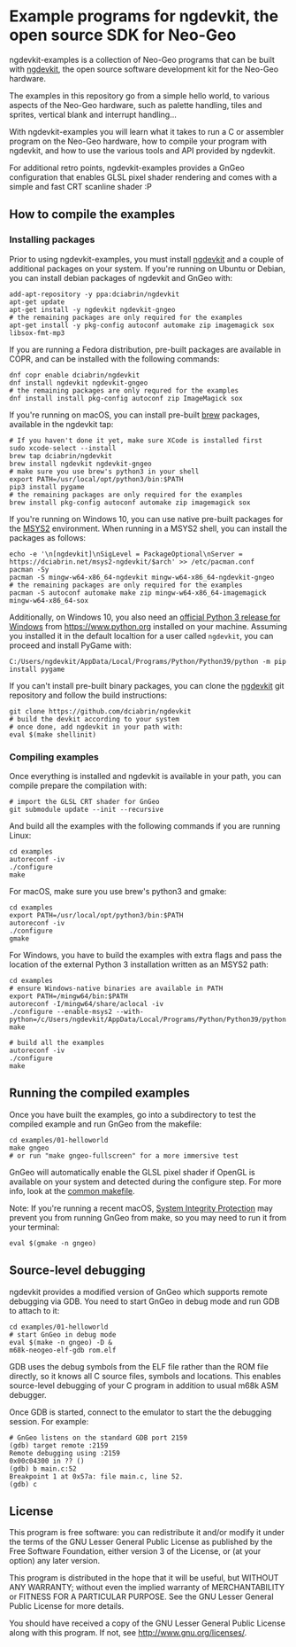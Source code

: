 # Example programs for ngdevkit, the open source SDK for Neo-Geo


ngdevkit-examples is a collection of Neo-Geo programs that can be
built with [ngdevkit](ngdevkit), the open source software development
kit for the Neo-Geo hardware.

The examples in this repository go from a simple hello world, to
various aspects of the Neo-Geo hardware, such as palette handling,
tiles and sprites, vertical blank and interrupt handling...

With ngdevkit-examples you will learn what it takes to run a C or
assembler program on the Neo-Geo hardware, how to compile your
program with ngdevkit, and how to use the various tools and API
provided by ngdevkit.

For additional retro points, ngdevkit-examples provides a
GnGeo configuration that enables GLSL pixel shader rendering and
comes with a simple and fast CRT scanline shader :P


## How to compile the examples

### Installing packages

Prior to using ngdevkit-examples, you must install
[ngdevkit](ngdevkit) and a couple of additional packages on your
system. If you're running on Ubuntu or Debian, you can install debian
packages of ngdevkit and GnGeo with:

    add-apt-repository -y ppa:dciabrin/ngdevkit
    apt-get update
    apt-get install -y ngdevkit ngdevkit-gngeo
    # the remaining packages are only required for the examples
    apt-get install -y pkg-config autoconf automake zip imagemagick sox libsox-fmt-mp3

If you are running a Fedora distribution, pre-built packages are
available in COPR, and can be installed with the following commands:

    dnf copr enable dciabrin/ngdevkit
    dnf install ngdevkit ngdevkit-gngeo
    # the remaining packages are only requred for the examples
    dnf install install pkg-config autoconf zip ImageMagick sox

If you're running on macOS, you can install pre-built [brew][brew]
packages, available in the ngdevkit tap:

    # If you haven't done it yet, make sure XCode is installed first
    sudo xcode-select --install
    brew tap dciabrin/ngdevkit
    brew install ngdevkit ngdevkit-gngeo
    # make sure you use brew's python3 in your shell
    export PATH=/usr/local/opt/python3/bin:$PATH
    pip3 install pygame
    # the remaining packages are only required for the examples
    brew install pkg-config autoconf automake zip imagemagick sox

If you're running on Windows 10, you can use native pre-built packages
for the [MSYS2][msys2] environment. When running in a MSYS2 shell, you
can install the packages as follows:

    echo -e '\n[ngdevkit]\nSigLevel = PackageOptional\nServer = https://dciabrin.net/msys2-ngdevkit/$arch' >> /etc/pacman.conf
    pacman -Sy
    pacman -S mingw-w64-x86_64-ngdevkit mingw-w64-x86_64-ngdevkit-gngeo
    # the remaining packages are only required for the examples
    pacman -S autoconf automake make zip mingw-w64-x86_64-imagemagick mingw-w64-x86_64-sox

Additionally, on Windows 10, you also need an [official Python 3
release for Windows][pywin] from https://www.python.org installed on
your machine. Assuming you installed it in the default localtion for a
user called `ngdevkit`, you can proceed and install PyGame with:

    C:/Users/ngdevkit/AppData/Local/Programs/Python/Python39/python -m pip install pygame


If you can't install pre-built binary packages, you can clone the
[ngdevkit](ngdevkit) git repository and follow the build instructions:

    git clone https://github.com/dciabrin/ngdevkit
    # build the devkit according to your system
    # once done, add ngdevkit in your path with:
    eval $(make shellinit)


### Compiling examples

Once everything is installed and ngdevkit is available in your
path, you can compile prepare the compilation with:

    # import the GLSL CRT shader for GnGeo
    git submodule update --init --recursive

And build all the examples with the following commands if you are running
Linux:

    cd examples
    autoreconf -iv
    ./configure
    make

For macOS, make sure you use brew's python3 and gmake:

    cd examples
    export PATH=/usr/local/opt/python3/bin:$PATH
    autoreconf -iv
    ./configure
    gmake

For Windows, you have to build the examples with extra flags and
pass the location of the external Python 3 installation written
as an MSYS2 path:

    cd examples
    # ensure Windows-native binaries are available in PATH
    export PATH=/mingw64/bin:$PATH
    autoreconf -I/mingw64/share/aclocal -iv
    ./configure --enable-msys2 --with-python=/c/Users/ngdevkit/AppData/Local/Programs/Python/Python39/python
    make

    # build all the examples
    autoreconf -iv
    ./configure
    make


## Running the compiled examples

Once you have built the examples, go into a subdirectory to
test the compiled example and run GnGeo from the makefile:

    cd examples/01-helloworld
    make gngeo
    # or run "make gngeo-fullscreen" for a more immersive test

GnGeo will automatically enable the GLSL pixel shader if OpenGL
is available on your system and detected during the configure
step. For more info, look at the [common makefile](Makefile.common).

Note: If you're running a recent macOS, [System Integrity Protection][sip]
may prevent you from running GnGeo from make, so you may need to run
it from your terminal:

    eval $(gmake -n gngeo)


## Source-level debugging

ngdevkit provides a modified version of GnGeo which supports remote
debugging via GDB. You need to start GnGeo in debug mode and run
GDB to attach to it:

    cd examples/01-helloworld
    # start GnGeo in debug mode
    eval $(make -n gngeo) -D &
    m68k-neogeo-elf-gdb rom.elf

GDB uses the debug symbols from the ELF file rather than the ROM file
directly, so it knows all C source files, symbols and locations. This
enables source-level debugging of your C program in addition to usual
m68k ASM debugger.

Once GDB is started, connect to the emulator to start the the
debugging session. For example:

    # GnGeo listens on the standard GDB port 2159
    (gdb) target remote :2159
    Remote debugging using :2159
    0x00c04300 in ?? ()
    (gdb) b main.c:52
    Breakpoint 1 at 0x57a: file main.c, line 52.
    (gdb) c


## License

This program is free software: you can redistribute it and/or modify
it under the terms of the GNU Lesser General Public License as
published by the Free Software Foundation, either version 3 of the
License, or (at your option) any later version.

This program is distributed in the hope that it will be useful, but
WITHOUT ANY WARRANTY; without even the implied warranty of
MERCHANTABILITY or FITNESS FOR A PARTICULAR PURPOSE. See the GNU
Lesser General Public License for more details.

You should have received a copy of the GNU Lesser General Public
License along with this program. If not, see
<http://www.gnu.org/licenses/>.


[ngdevkit]: https://github.com/dciabrin/ngdevkit
[brew]: https://brew.sh
[sip]: https://support.apple.com/en-us/HT204899
[msys2]: https://www.msys2.org
[pywin]: https://www.python.org/downloads/windows
